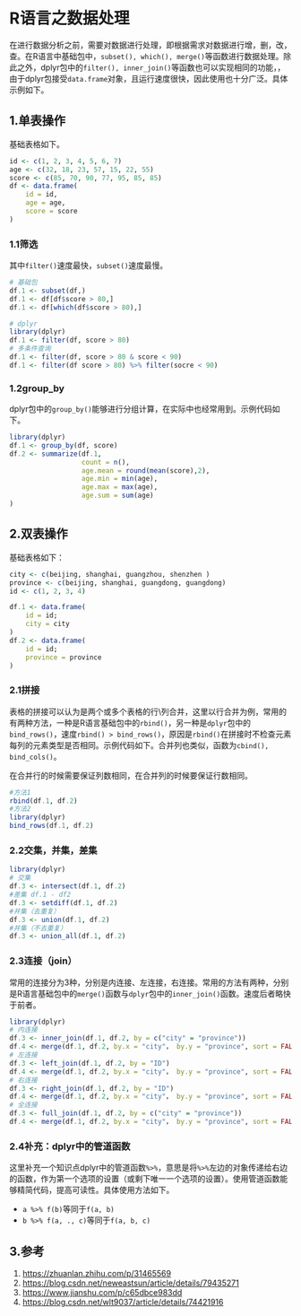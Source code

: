 # R语言之数据处理


在进行数据分析之前，需要对数据进行处理，即根据需求对数据进行增，删，改，查。在R语言中基础包中，`subset(), which(), merge()`等函数进行数据处理。除此之外，dplyr包中的`filter(), inner_join()`等函数也可以实现相同的功能，，由于dplyr包接受`data.frame`对象，且运行速度很快，因此使用也十分广泛。具体示例如下。

## 1.单表操作

基础表格如下。

```R
id <- c(1, 2, 3, 4, 5, 6, 7)
age <- c(32, 18, 23, 57, 15, 22, 55)
score <- c(85, 70, 90, 77, 95, 85, 85)
df <- data.frame(
    id = id,
    age = age,
    score = score
)
```

### 1.1筛选

其中`filter()`速度最快，`subset()`速度最慢。

```R
# 基础包
df.1 <- subset(df,)
df.1 <- df[df$score > 80,]
df.1 <- df[which(df$score > 80),]

# dplyr
library(dplyr)
df.1 <- filter(df, score > 80)
# 多条件查询
df.1 <- filter(df, score > 80 & score < 90)
df.1 <- filter(df score > 80) %>% filter(socre < 90)
```

### 1.2group_by

dplyr包中的`group_by()`能够进行分组计算，在实际中也经常用到。示例代码如下。

```R
library(dplyr)
df.1 <- group_by(df, score)
df.2 <- summarize(df.1,
                  count = n(),
                  age.mean = round(mean(score),2),
                  age.min = min(age),
                  age.max = max(age),
                  age.sum = sum(age)
)
```



## 2.双表操作

基础表格如下：

```R
city <- c(beijing, shanghai, guangzhou, shenzhen )
province <- c(beijing, shanghai, guangdong, guangdong)
id <- c(1, 2, 3, 4)

df.1 <- data.frame(
    id = id;
    city = city
) 
df.2 <- data.frame(
    id = id;
    province = province
)
```

### 2.1拼接

表格的拼接可以认为是两个或多个表格的行\列合并，这里以行合并为例，常用的有两种方法，一种是R语言基础包中的`rbind()`，另一种是`dplyr`包中的`bind_rows()`，速度`rbind() > bind_rows()`，原因是`rbind()`在拼接时不检查元素每列的元素类型是否相同。示例代码如下。合并列也类似，函数为`cbind(), bind_cols()`。

在合并行的时候需要保证列数相同，在合并列的时候要保证行数相同。

```R
#方法1
rbind(df.1, df.2)
#方法2
library(dplyr)
bind_rows(df.1, df.2)
```

### 2.2交集，并集，差集

```R
library(dplyr)
# 交集
df.3 <- intersect(df.1, df.2)
#差集 df.1 - df2
df.3 <- setdiff(df.1, df.2)
#并集（去重复）
df.3 <- union(df.1, df.2)
#并集（不去重复）
df.3 <- union_all(df.1, df.2)
```

### 2.3连接（join）

常用的连接分为3种，分别是内连接、左连接，右连接。常用的方法有两种，分别是R语言基础包中的`merge()`函数与`dplyr`包中的`inner_join()`函数。速度后者略快于前者。

```R
library(dplyr)
# 内连接
df.3 <- inner_join(df.1, df.2, by = c("city" = "province"))
df.4 <- merge(df.1, df.2, by.x = "city"， by.y = "province", sort = FALSE)
# 左连接
df.3 <- left_join(df.1, df.2, by = "ID")
df.4 <- merge(df.1, df.2, by.x = "city"， by.y = "province", sort = FALSE, all.x = TRUE)
# 右连接
df.3 <- right_join(df.1, df.2, by = "ID")
df.4 <- merge(df.1, df.2, by.x = "city"， by.y = "province", sort = FALSE, all.y = TRUE)
# 全连接
df.3 <- full_join(df.1, df.2, by = c("city" = "province"))
df.4 <- merge(df.1, df.2, by.x = "city"， by.y = "province", sort = FALSE, all = TRUE)
```

### 2.4补充：dplyr中的管道函数

这里补充一个知识点dplyr中的管道函数`%>%`，意思是将`%>%`左边的对象传递给右边的函数，作为第一个选项的设置（或剩下唯一一个选项的设置）。使用管道函数能够精简代码，提高可读性。具体使用方法如下。

- `a %>% f(b)`等同于`f(a, b)`
- `b %>% f(a, ., c)`等同于`f(a, b, c)`



## 3.参考

1. https://zhuanlan.zhihu.com/p/31465569
2. https://blog.csdn.net/neweastsun/article/details/79435271
3. https://www.jianshu.com/p/c65dbce983dd
4. https://blog.csdn.net/wlt9037/article/details/74421916
